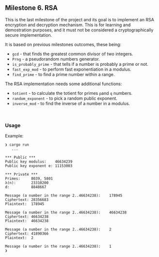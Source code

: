 ## Milestone 6. RSA

This is the last milestone of the project and its goal is to implement an RSA encryption and decryption mechanism. This is for learning and demostration purposes, and it must not be considered a cryptographically secure implementation.

It is based on previous milestones outcomes, these being:

-   `gcd` - that finds the greatest common divisor of two integers.
-   `Prng` - a pseudorandom numbers generator.
-   `is_probably_prime` - that tells if a number is probably a prime or not.
-   `fast_exp_mod` - to perform fast exponentiation in a modulus.
-   `find_prime` - to find a prime number within a range.

The RSA implementation needs some additional functions:

-   `totient` - to calculate the totient for primes `p`and `q` numbers.
-   `random_exponent` - to pick a random public exponent.
-   `inverse_mod` - to find the inverse of a number in a modulus.

<br/>

### Usage

Example:

```shell
❯ cargo run
   ...

*** Public ***
Public key modulus:    46634239
Public key exponent e: 11153003

*** Private ***
Primes:     8039, 5801
λ(n):       23310200
d:          8848667

Message (a number in the range 2..46634238):    178945
Ciphertext: 28356683
Plaintext:  178945

Message (a number in the range 2..46634238):    46634238
Ciphertext: 46634238
Plaintext:  46634238

Message (a number in the range 2..46634238):    2
Ciphertext: 41890366
Plaintext:  2

Message (a number in the range 2..46634238):    1
❯
```
